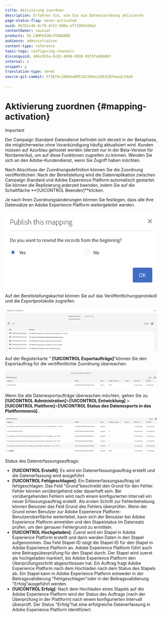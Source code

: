 ```yaml
---
title: Aktivierung zuordnen
description: Erfahren Sie, wie Sie die Datenzuordnung aktivieren
page-status-flag: never-activated
uuid: 867b1c4b-4c79-4c52-9d0a-ef71993e50a2
contentOwner: sauviat
products: SG_CAMPAIGN/STANDARD
audience: administration
content-type: reference
topic-tags: configuring-channels
discoiquuid: 406c955a-b2d2-4099-9918-95f5fa966067
internal: n
snippet: y
translation-type: tm+mt
source-git-commit: 5f3bf4c2d0bba095182194ac28b3107eae2c54a6

---
```



# Aktivierung zuordnen {#mapping-activation}

>[!IMPORTANT]
>
>Der Campaign Standard-Datendienst befindet sich derzeit in der Betaphase, die möglicherweise ohne Vorankündigung häufig aktualisiert wird. Kunden müssen auf Azurblau gehostet werden (derzeit nur in der Beta-Version für Nordamerika), um auf diese Funktionen zugreifen zu können. Wenden Sie sich an den Adobe-Kundendienst, wenn Sie Zugriff haben möchten.

Nach Abschluss der Zuordnungsdefinition können Sie die Zuordnung veröffentlichen. Nach der Bereitstellung wird die Datenreplikation zwischen Campaign Standard und Adobe Experience Platform automatisch gestartet. Sie können die Replizierung jederzeit beenden, indem Sie auf die Schaltfläche **[!UICONTROL Beenden]**klicken.

Je nach Ihren Zuordnungsänderungen können Sie festlegen, dass alle Ihre Datensätze an Adobe Experience Platform weitergeleitet werden.

![](assets/aep_publishmapping.png)

Auf der Bereitstellungskachel können Sie auf das Veröffentlichungsprotokoll und die Exportprotokolle zugreifen.

![](assets/aep_publog.png)

Auf der Registerkarte &quot; **[!UICONTROL Exportaufträge]**&quot;können Sie den Exportauftrag für die veröffentlichte Zuordnung überwachen.

![](assets/aep_jobstatus.png)

Wenn Sie alle Datenexportaufträge überwachen möchten, gehen Sie zu **[!UICONTROL Administration]**>**[!UICONTROL  Entwicklung]** > **[!UICONTROL Plattform]**>**[!UICONTROL  Status des Datenexports in das Plattformmenü]** .

![](assets/aep_statusmapping.png)

Status des Datenerfassungsauftrags:

* **[!UICONTROL Erstellt]**: Es wird ein Datenerfassungsauftrag erstellt und die Datenerfassung wird ausgeführt.
* **[!UICONTROL Fehlgeschlagen]**: Ein Datenerfassungsauftrag ist fehlgeschlagen. Das Feld &quot;Grund&quot;beschreibt den Grund für den Fehler. Fehler können vorübergehend oder dauerhaft sein. Bei vorübergehenden Fehlern wird nach einem konfigurierten Intervall ein neuer Erfassungsauftrag erstellt. Als ersten Schritt zur Fehlerbehebung können Benutzer das Feld Grund des Fehlers überprüfen. Wenn der Grund einen Benutzer zur Adobe Experience Platform-Benutzeroberfläche weiterleitet, kann sich der Benutzer bei Adobe Experience Platform anmelden und den Stapelstatus im Datensatz prüfen, um den genauen Fehlergrund zu ermitteln.
* **[!UICONTROL Hochgeladen]**: Zuerst wird ein Stapel in Adobe Experience Platform erstellt und dann werden Daten in den Stapel aufgenommen. Das Feld Stapel-ID zeigt die Stapel-ID für den Stapel in Adobe Experience Platform an. Adobe Experience Platform führt auch eine Beitragsüberprüfung für den Stapel durch. Der Stapel wird zuerst als hochgeladen markiert, bis Adobe Experience Platform den Überprüfungsschritt abgeschlossen hat. Ein Auftrag fragt Adobe Experience Platform nach dem Hochladen nach dem Status des Stapels ab. Ein Stapel kann in Adobe Experience Platform entweder in der Beitragsvalidierung &quot;Fehlgeschlagen&quot;oder in der Beitragsvalidierung &quot;Erfolg&quot;ausgeführt werden.
* **[!UICONTROL Erfolg]**: Nach dem Hochladen eines Stapels auf die Adobe Experience Platform wird der Status des Auftrags (nach der Überprüfung in der Plattform) nach einem konfigurierten Intervall überprüft. Der Status &quot;Erfolg&quot;hat eine erfolgreiche Datenerfassung in Adobe Experience Platform identifiziert.
